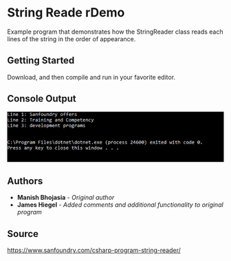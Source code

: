 # String Reade rDemo

Example program that demonstrates how the StringReader class reads each lines of the string in the order of appearance.

## Getting Started

Download, and then compile and run in your favorite editor.

## Console Output
![StringReaderDemo](https://github.com/JamesHiegel/CSharp_Portfolio/blob/master/StringReaderDemo/img/running.PNG)

## Authors

* **Manish Bhojasia** - *Original author*
* **James Hiegel** - *Added comments and additional functionality to original program*

## Source

https://www.sanfoundry.com/csharp-program-string-reader/
